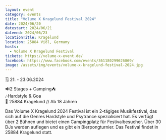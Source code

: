 ```yaml
---
layout: event
category: events
title: "Volume X Kragelund Festival 2024"
date: 2024/06/20
datestart: 2024/06/21
dateend: 2024/06/23
locationTitle: Kragelund
location: 25884 Viöl, Germany
hosts:
  - Volume X Kragelund Festival
tickets: https://volume-x-event.de/
facebook: https://www.facebook.com/events/361180299626069/
image: /assets/img/events/volume-x-kragelund-festival-2024.jpg
---
```


🗓 21. - 23.06.2024  
🔊2 Stages + Camping⛺️  
🎶Hardstyle & Goa  
📍 25884 Kragelund // Ab 18 Jahren

Das Volume X Kragelund 2024 Festival ist ein 2-tägiges Musikfestival, das sich auf die Genres Hardstyle und Psytrance spezialisiert hat. Es verfügt über 2 Bühnen und bietet einen Campingplatz für Festivalbesucher. Über 30 DJs werden auflegen und es gibt ein Bierpongturnier. Das Festival findet in 25884 Kragelund statt.